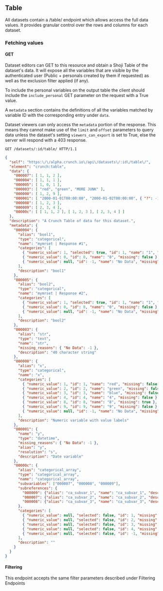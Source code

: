 ## Table

All datasets contain a /table/ endpoint which allows access the full data
values. It provides granular control over the rows and columns for each dataset.

### Fetching values

#### GET

Dataset editors can GET to this resource and obtain a Shoji Table of the 
dataset's data. It will expose all the variables that are visible by the 
authenticated user (Public + personals created by them if requested) as 
well as the exclusion filter applied (if any).

To include the personal variables on the output table the client should
include the `include_personal` GET parameter on the request with a True 
value.

A `metadata` section contains the definitions of all the variables matched
by variable ID with the corresponding entry under `data`.

Dataset viewers can only access the `metadata` portion of the response. This 
means they cannot make use of the `limit` and `offset` parameters to query
data unless the dataset's setting `viewers_can_export` is set to True, else
the server will respond with a 403 response.


```http
GET /datasets/:id/table/ HTTP/1.1
```

```json
{
  "self": "https:\/\/alpha.crunch.io\/api\/datasets\/:id\/table\/",
  "element": "crunch:table",
  "data": {
    "000007": [ 1, 1, 2 ],
    "000004": [ 1, 1, 1 ],
    "000005": [ 1, 0, 1 ],
    "000003": [ "red", "green", "MORE JUNK" ],
    "000000": [ 1, 2, 9 ],
    "000001": [ "2000-01-01T00:00:00", "2000-01-02T00:00:00", { "?": -1 } ],
    "000008": [ 1, 2, 3 ],
    "000009": [ 2, 3, 4 ],
    "00000c": [ [ 1, 1, 2 ], [ 1, 2, 3 ], [ 2, 3, 4 ] ]
  },
  "description": "A Crunch Table of data for this dataset.",
  "metadata": {
    "000004": {
      "alias": "bool1",
      "type": "categorical",
      "name": "mymrset | Response #1",
      "categories": [
        { "numeric_value": 1, "selected": true, "id": 1, "name": "1", "missing": false },
        { "numeric_value": 0, "id": 0, "name": "0", "missing": false },
        { "numeric_value": null, "id": -1, "name": "No Data", "missing": true }
      ],
      "description": "bool1"
    },
    "000005": {
      "alias": "bool2",
      "type": "categorical",
      "name": "mymrset | Response #2",
      "categories": [
        { "numeric_value": 1, "selected": true, "id": 1, "name": "1", "missing": false },
        { "numeric_value": 0, "id": 0, "name": "0", "missing": false },
        { "numeric_value": null, "id": -1, "name": "No Data", "missing": true }
      ],
      "description": "bool2"
    },
    "000003": {
      "alias": "str",
      "type": "text",
      "name": "str",
      "missing_reasons": { "No Data": -1 },
      "description": "40 character string"
    },
    "000000": {
      "alias": "x",
      "type": "categorical",
      "name": "x",
      "categories": [
        { "numeric_value": 1, "id": 1, "name": "red", "missing": false },
        { "numeric_value": 2, "id": 2, "name": "green", "missing": false },
        { "numeric_value": 3, "id": 3, "name": "blue", "missing": false },
        { "numeric_value": 4, "id": 4, "name": "4", "missing": false },
        { "numeric_value": 8, "id": 8, "name": "8", "missing": true },
        { "numeric_value": 9, "id": 9, "name": "9", "missing": false },
        { "numeric_value": null, "id": -1, "name": "No Data", "missing": true }
      ],
      "description": "Numeric variable with value labels"
    },
    "000001": {
      "name": "y",
      "type": "datetime",
      "missing_reasons": { "No Data": -1 },
      "alias": "y",
      "resolution": "s",
      "description": "Date variable"
    },
    "00000c": {
      "alias": "categorical_array",
      "type": "categorical_array",
      "name": "categorical_array",
      "subvariables": ["000007", "000008", "000009"],
      "subreferences": {
        "000009": {"alias": "ca_subvar_1", "name": "ca_subvar_1", "description": ""},
        "000007": {"alias": "ca_subvar_2", "name": "ca_subvar_2", "description": ""},
        "000008": {"alias": "ca_subvar_3", "name": "ca_subvar_3", "description": ""}
      },
      "categories": [
        { "numeric_value": null, "selected": false, "id": 1, "missing": false, "name": "a" },
        { "numeric_value": null, "selected": false, "id": 2, "missing": false, "name": "b" },
        { "numeric_value": null, "selected": false, "id": 3, "missing": false, "name": "c" },
        { "numeric_value": null, "selected": false, "id": 4, "missing": false, "name": "d" },
        { "numeric_value": null, "selected": false, "id": -1, "missing": true, "name": "No Data" }
      ],
      "description": ""
    }
  }
}

```

#### Filtering

This endpoint accepts the same filter parameters described under 
Filtering Endpoints